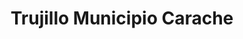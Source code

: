 ---
title: Trujillo Municipio Carache
url: /trujillo-municipio-carache/
latitude: 9.679
longitude: -70.43
---